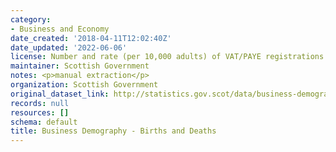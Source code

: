 ```yaml
---
category:
- Business and Economy
date_created: '2018-04-11T12:02:40Z'
date_updated: '2022-06-06'
license: Number and rate (per 10,000 adults) of VAT/PAYE registrations and de-registrations.
maintainer: Scottish Government
notes: <p>manual extraction</p>
organization: Scottish Government
original_dataset_link: http://statistics.gov.scot/data/business-demography---births-and-deaths
records: null
resources: []
schema: default
title: Business Demography - Births and Deaths
---
```

